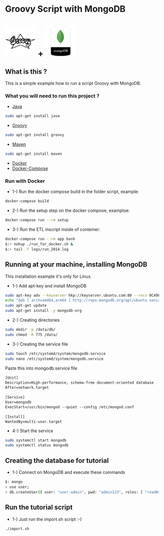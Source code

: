 # Groovy Script with MongoDB

# <img src="DOCs/groovy.png" width="100" height="100"/> + <img src="DOCs/mongo.png" width="100" height="100"/>

## What is this ?
This is a simple example how to run a script Groovy with MongoDB.

### What you will need to run this project ?

* [Java](https://www.oracle.com/technetwork/pt/java/javase/downloads/jdk8-downloads-2133151.html)
```bash
sudo apt-get install java
```

* [Groovy](http://groovy-lang.org/download.html)
```bash
sudo apt-get install groovy
```

* [Maven](https://maven.apache.org/download.cgil)
```bash
sudo apt-get install maven
```

* [Docker](https://docs.docker.com/install/linux/docker-ce/ubuntu/)
* [Docker-Compose](https://docs.docker.com/compose/install/s)

### Run with Docker

* 1-) Run the docker compose build in the folder script, example:
```bash
docker-compose build
```

* 2-) Run the setup step on the docker compose, examploe:
```bash
docker-compose run --rm setup
```

* 3-) Run the ETL inscript inside of conteiner:
```bash
docker-compose run --rm app bash
$:> nohup ./run_for_docker.sh &
$:> tail -f logs/run_2014.log
```

## Running at your machine, installing MongoDB
This installation example it's only for Linux.

* 1-) Add apt-key and install MongoDB

```bash
sudo apt-key adv --keyserver hkp://keyserver.ubuntu.com:80 --recv 0C49F3730359A14518585931BC711F9BA15703C6
echo "deb [ arch=amd64,arm64 ] http://repo.mongodb.org/apt/ubuntu xenial/mongodb-org/3.4 multiverse" | sudo tee /etc/apt/sources.list.d/mongodb-org-3.4.list
sudo apt-get update
sudo apt-get install -y mongodb-org
```

* 2-) Creating directories

```bash
sudo mkdir -p /data/db/
sudo chmod -R 775 /data/
```

* 3-) Creating the service file

```bash
sudo touch /etc/systemd/system/mongodb.service
sudo nano /etc/systemd/system/mongodb.service
``` 

Paste this into mongodb.service file

```text
[Unit]
Description=High-performance, schema-free document-oriented database
After=network.target

[Service]
User=mongodb
ExecStart=/usr/bin/mongod --quiet --config /etc/mongod.conf

[Install]
WantedBy=multi-user.target
```

* 4-) Start the service

```bash
sudo systemctl start mongodb
sudo systemctl status mongodb
```

## Creating the database for tutorial

* 1-) Connect on MongoDB and execute these commands
```bash
$: mongo
> use user;
> db.createUser({ user: "user-admin", pwd: "admin123", roles: [ "readWrite" ] })
```

## Run the tutorial script

* 1-) Just run the import.sh script :-)
```bash
./import.sh
```